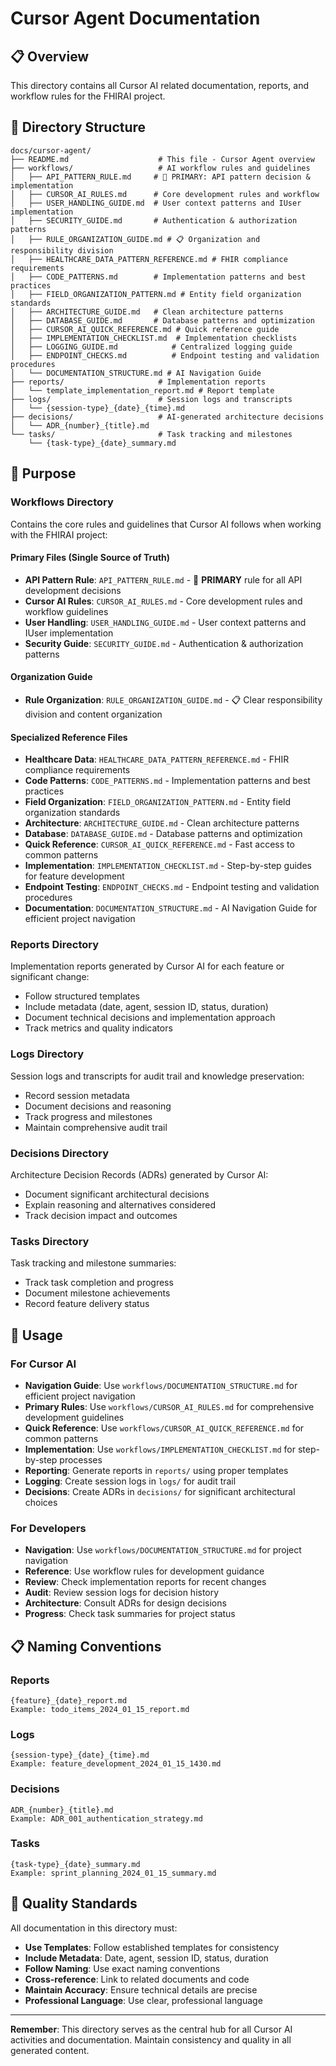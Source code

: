 # Cursor Agent Documentation

## 📋 Overview

This directory contains all Cursor AI related documentation, reports, and workflow rules for the FHIRAI project.

## 📁 Directory Structure

```
docs/cursor-agent/
├── README.md                    # This file - Cursor Agent overview
├── workflows/                   # AI workflow rules and guidelines
│   ├── API_PATTERN_RULE.md     # 🎯 PRIMARY: API pattern decision & implementation
│   ├── CURSOR_AI_RULES.md      # Core development rules and workflow
│   ├── USER_HANDLING_GUIDE.md  # User context patterns and IUser implementation
│   ├── SECURITY_GUIDE.md       # Authentication & authorization patterns
│   ├── RULE_ORGANIZATION_GUIDE.md # 📋 Organization and responsibility division
│   ├── HEALTHCARE_DATA_PATTERN_REFERENCE.md # FHIR compliance requirements
│   ├── CODE_PATTERNS.md        # Implementation patterns and best practices
│   ├── FIELD_ORGANIZATION_PATTERN.md # Entity field organization standards
│   ├── ARCHITECTURE_GUIDE.md   # Clean architecture patterns
│   ├── DATABASE_GUIDE.md       # Database patterns and optimization
│   ├── CURSOR_AI_QUICK_REFERENCE.md # Quick reference guide
│   ├── IMPLEMENTATION_CHECKLIST.md  # Implementation checklists
│   ├── LOGGING_GUIDE.md            # Centralized logging guide
│   ├── ENDPOINT_CHECKS.md          # Endpoint testing and validation procedures
│   └── DOCUMENTATION_STRUCTURE.md # AI Navigation Guide
├── reports/                     # Implementation reports
│   └── template_implementation_report.md # Report template
├── logs/                        # Session logs and transcripts
│   └── {session-type}_{date}_{time}.md
├── decisions/                   # AI-generated architecture decisions
│   └── ADR_{number}_{title}.md
└── tasks/                       # Task tracking and milestones
    └── {task-type}_{date}_summary.md
```

## 🎯 Purpose

### Workflows Directory
Contains the core rules and guidelines that Cursor AI follows when working with the FHIRAI project:

#### **Primary Files (Single Source of Truth)**
- **API Pattern Rule**: `API_PATTERN_RULE.md` - 🎯 **PRIMARY** rule for all API development decisions
- **Cursor AI Rules**: `CURSOR_AI_RULES.md` - Core development rules and workflow guidelines
- **User Handling**: `USER_HANDLING_GUIDE.md` - User context patterns and IUser implementation
- **Security Guide**: `SECURITY_GUIDE.md` - Authentication & authorization patterns

#### **Organization Guide**
- **Rule Organization**: `RULE_ORGANIZATION_GUIDE.md` - 📋 Clear responsibility division and content organization

#### **Specialized Reference Files**
- **Healthcare Data**: `HEALTHCARE_DATA_PATTERN_REFERENCE.md` - FHIR compliance requirements
- **Code Patterns**: `CODE_PATTERNS.md` - Implementation patterns and best practices
- **Field Organization**: `FIELD_ORGANIZATION_PATTERN.md` - Entity field organization standards
- **Architecture**: `ARCHITECTURE_GUIDE.md` - Clean architecture patterns
- **Database**: `DATABASE_GUIDE.md` - Database patterns and optimization
- **Quick Reference**: `CURSOR_AI_QUICK_REFERENCE.md` - Fast access to common patterns
- **Implementation**: `IMPLEMENTATION_CHECKLIST.md` - Step-by-step guides for feature development
- **Endpoint Testing**: `ENDPOINT_CHECKS.md` - Endpoint testing and validation procedures
- **Documentation**: `DOCUMENTATION_STRUCTURE.md` - AI Navigation Guide for efficient project navigation

### Reports Directory
Implementation reports generated by Cursor AI for each feature or significant change:
- Follow structured templates
- Include metadata (date, agent, session ID, status, duration)
- Document technical decisions and implementation approach
- Track metrics and quality indicators

### Logs Directory
Session logs and transcripts for audit trail and knowledge preservation:
- Record session metadata
- Document decisions and reasoning
- Track progress and milestones
- Maintain comprehensive audit trail

### Decisions Directory
Architecture Decision Records (ADRs) generated by Cursor AI:
- Document significant architectural decisions
- Explain reasoning and alternatives considered
- Track decision impact and outcomes

### Tasks Directory
Task tracking and milestone summaries:
- Track task completion and progress
- Document milestone achievements
- Record feature delivery status

## 🔄 Usage

### For Cursor AI
- **Navigation Guide**: Use `workflows/DOCUMENTATION_STRUCTURE.md` for efficient project navigation
- **Primary Rules**: Use `workflows/CURSOR_AI_RULES.md` for comprehensive development guidelines
- **Quick Reference**: Use `workflows/CURSOR_AI_QUICK_REFERENCE.md` for common patterns
- **Implementation**: Use `workflows/IMPLEMENTATION_CHECKLIST.md` for step-by-step processes
- **Reporting**: Generate reports in `reports/` using proper templates
- **Logging**: Create session logs in `logs/` for audit trail
- **Decisions**: Create ADRs in `decisions/` for significant architectural choices

### For Developers
- **Navigation**: Use `workflows/DOCUMENTATION_STRUCTURE.md` for project navigation
- **Reference**: Use workflow rules for development guidance
- **Review**: Check implementation reports for recent changes
- **Audit**: Review session logs for decision history
- **Architecture**: Consult ADRs for design decisions
- **Progress**: Check task summaries for project status

## 📋 Naming Conventions

### Reports
```
{feature}_{date}_report.md
Example: todo_items_2024_01_15_report.md
```

### Logs
```
{session-type}_{date}_{time}.md
Example: feature_development_2024_01_15_1430.md
```

### Decisions
```
ADR_{number}_{title}.md
Example: ADR_001_authentication_strategy.md
```

### Tasks
```
{task-type}_{date}_summary.md
Example: sprint_planning_2024_01_15_summary.md
```

## 🎯 Quality Standards

All documentation in this directory must:
- **Use Templates**: Follow established templates for consistency
- **Include Metadata**: Date, agent, session ID, status, duration
- **Follow Naming**: Use exact naming conventions
- **Cross-reference**: Link to related documents and code
- **Maintain Accuracy**: Ensure technical details are precise
- **Professional Language**: Use clear, professional language

---

**Remember**: This directory serves as the central hub for all Cursor AI activities and documentation. Maintain consistency and quality in all generated content.
